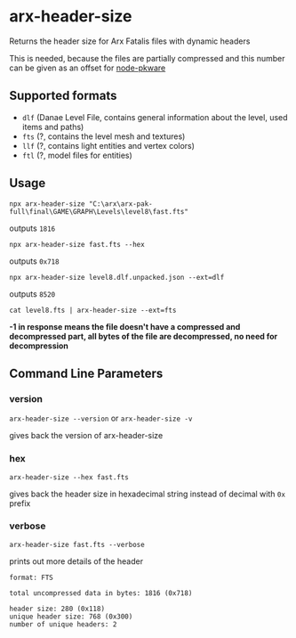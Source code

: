 # arx-header-size

Returns the header size for Arx Fatalis files with dynamic headers

This is needed, because the files are partially compressed and this number can be given as an offset for [node-pkware](https://github.com/meszaros-lajos-gyorgy/node-pkware)

## Supported formats

- `dlf` (Danae Level File, contains general information about the level, used items and paths)
- `fts` (?, contains the level mesh and textures)
- `llf` (?, contains light entities and vertex colors)
- `ftl` (?, model files for entities)

## Usage

`npx arx-header-size "C:\arx\arx-pak-full\final\GAME\GRAPH\Levels\level8\fast.fts"`

outputs `1816`

`npx arx-header-size fast.fts --hex`

outputs `0x718`

`npx arx-header-size level8.dlf.unpacked.json --ext=dlf`

outputs `8520`

`cat level8.fts | arx-header-size --ext=fts`

**-1 in response means the file doesn't have a compressed and decompressed part, all bytes of the file are decompressed, no need for decompression**

## Command Line Parameters

### version

`arx-header-size --version` or `arx-header-size -v`

gives back the version of arx-header-size

### hex

`arx-header-size --hex fast.fts`

gives back the header size in hexadecimal string instead of decimal with `0x` prefix

### verbose

`arx-header-size fast.fts --verbose`

prints out more details of the header

```
format: FTS

total uncompressed data in bytes: 1816 (0x718)

header size: 280 (0x118)
unique header size: 768 (0x300)
number of unique headers: 2
```
